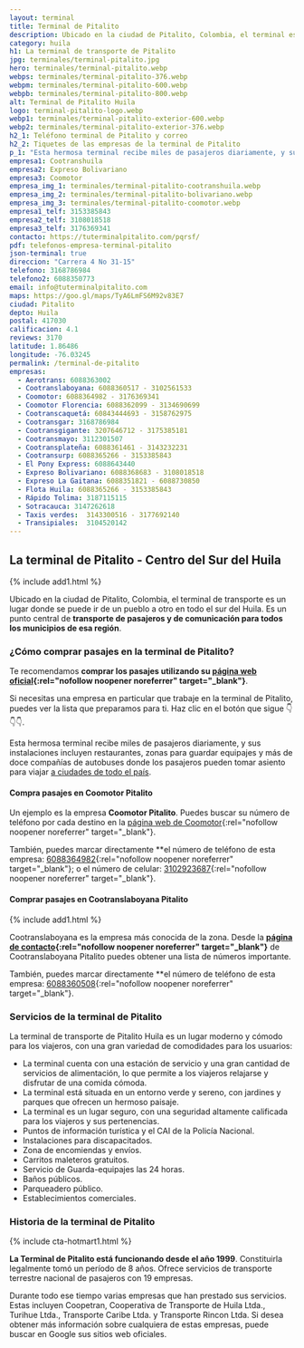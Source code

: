 ```yaml
---
layout: terminal
title: Terminal de Pitalito
description: Ubicado en la ciudad de Pitalito, Colombia, el terminal es un lugar donde se puede ir de un pueblo a otro en todo el sur del Huila.
category: huila
h1: La terminal de transporte de Pitalito
jpg: terminales/terminal-pitalito.jpg
hero: terminales/terminal-pitalito.webp
webps: terminales/terminal-pitalito-376.webp
webpm: terminales/terminal-pitalito-600.webp
webpb: terminales/terminal-pitalito-800.webp
alt: Terminal de Pitalito Huila
logo: terminal-pitalito-logo.webp
webp1: terminales/terminal-pitalito-exterior-600.webp
webp2: terminales/terminal-pitalito-exterior-376.webp
h2_1: Teléfono terminal de Pitalito y correo
h2_2: Tiquetes de las empresas de la terminal de Pitalito
p_1: "Esta hermosa terminal recibe miles de pasajeros diariamente, y sus instalaciones incluyen restaurantes, zonas para guardar equipajes y más de doce compañías de autobuses."
empresa1: Cootranshuila
empresa2: Expreso Bolivariano
empresa3: Coomotor
empresa_img_1: terminales/terminal-pitalito-cootranshuila.webp
empresa_img_2: terminales/terminal-pitalito-bolivariano.webp
empresa_img_3: terminales/terminal-pitalito-coomotor.webp
empresa1_telf: 3153385843
empresa2_telf: 3108018518
empresa3_telf: 3176369341
contacto: https://tuterminalpitalito.com/pqrsf/
pdf: telefonos-empresa-terminal-pitalito
json-terminal: true
direccion: "Carrera 4 No 31-15"
telefono: 3168786984
telefono2: 6088350773
email: info@tuterminalpitalito.com
maps: https://goo.gl/maps/TyA6LmFS6M92v83E7
ciudad: Pitalito
depto: Huila
postal: 417030
calificacion: 4.1
reviews: 3170
latitude: 1.86486
longitude: -76.03245
permalink: /terminal-de-pitalito
empresas:
  - Aerotrans: 6088363002
  - Cootranslaboyana: 6088360517 - 3102561533
  - Coomotor: 6088364982 - 3176369341
  - Coomotor Florencia: 6088362099 - 3134690699
  - Cootranscaquetá: 60843444693 - 3158762975
  - Cootransgar: 3168786984
  - Cootransgigante: 3207646712 - 3175385181
  - Cootransmayo: 3112301507
  - Cootransplateña: 6088361461 - 3143232231
  - Cootransurp: 6088365266 - 3153385843
  - El Pony Express: 6088643440
  - Expreso Bolivariano: 6088368683 - 3108018518
  - Expreso La Gaitana: 6088351821 - 6088730850
  - Flota Huila: 6088365266 - 3153385843
  - Rápido Tolima: 3187115115
  - Sotracauca: 3147262618
  - Taxis verdes:  3143300516 - 3177692140
  - Transipiales:  3104520142
---
```

## La terminal de Pitalito - Centro del Sur del Huila

{% include add1.html %}

Ubicado en la ciudad de Pitalito, Colombia, el terminal de transporte es un lugar donde se puede ir de un pueblo a otro en todo el sur del Huila. Es un punto central de **transporte de pasajeros y de comunicación para todos los municipios de esa región**.

### ¿Cómo comprar pasajes en la terminal de Pitalito?

Te recomendamos **comprar los pasajes utilizando su [página web oficial](https://tuterminalpitalito.com/comprar-pasajes/){:rel="nofollow noopener noreferrer" target="_blank"}**.

Si necesitas una empresa en particular que trabaje en la terminal de Pitalito, puedes ver la lista que preparamos para ti. Haz clic en el botón que sigue 👇👇👇.

Esta hermosa terminal recibe miles de pasajeros diariamente, y sus instalaciones incluyen restaurantes, zonas para guardar equipajes y más de doce compañías de autobuses donde los pasajeros pueden tomar asiento para viajar [a ciudades de todo el país]({{site.baseurl}}/terminales-de-colombia).

#### Compra pasajes en Coomotor Pitalito

Un ejemplo es la empresa **Coomotor Pitalito**. Puedes buscar su número de teléfono por cada destino en la [página web de Coomotor](https://coomotor.com.co/nosotros/agencias-y-terminales/){:rel="nofollow noopener noreferrer" target="_blank"}.

También, puedes marcar directamente **el número de teléfono de esta empresa: [6088364982](tel:6088364982){:rel="nofollow noopener noreferrer" target="_blank"}; o el número de celular: [3102923687](tel:+573102923687){:rel="nofollow noopener noreferrer" target="_blank"}.

#### Comprar pasajes en Cootranslaboyana Pitalito

{% include add1.html %}

Cootranslaboyana es la empresa más conocida de la zona. Desde la **[página de contacto](https://www.cootranslaboyana.com.co/Contacto.html){:rel="nofollow noopener noreferrer" target="_blank"}** de Cootranslaboyana Pitalito puedes obtener una lista de números importante.

También, puedes marcar directamente **el número de teléfono de esta empresa: [6088360508](tel:6088364982){:rel="nofollow noopener noreferrer" target="_blank"}.

### Servicios de la terminal de Pitalito

La terminal de transporte de Pitalito Huila es un lugar moderno y cómodo para los viajeros, con una gran variedad de comodidades para los usuarios:

* La terminal cuenta con una estación de servicio y una gran cantidad de servicios de alimentación, lo que permite a los viajeros relajarse y disfrutar de una comida cómoda.
* La terminal está situada en un entorno verde y sereno, con jardines y parques que ofrecen un hermoso paisaje.
* La terminal es un lugar seguro, con una seguridad altamente calificada para los viajeros y sus pertenencias.
* Puntos de información turística y el CAI de la Policía Nacional.
* Instalaciones para discapacitados.
* Zona de encomiendas y envíos.
* Carritos maleteros gratuitos.
* Servicio de Guarda-equipajes las 24 horas.
* Baños públicos.
* Parqueadero público.
* Establecimientos comerciales.

### Historia de la terminal de Pitalito

{% include cta-hotmart1.html %}

**La Terminal de Pitalito está funcionando desde el año 1999**. Constituirla legalmente tomó un período de 8 años. Ofrece servicios de transporte terrestre nacional de pasajeros con 19 empresas.

Durante todo ese tiempo varias empresas que han prestado sus servicios. Estas incluyen Coopetran, Cooperativa de Transporte de Huila Ltda., Turihue Ltda., Transporte Caribe Ltda. y Transporte Rincon Ltda. Si desea obtener más información sobre cualquiera de estas empresas, puede buscar en Google sus sitios web oficiales.
